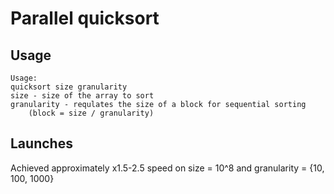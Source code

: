 # Parallel quicksort
## Usage

    Usage: 
    quicksort size granularity
    size - size of the array to sort
    granularity - requlates the size of a block for sequential sorting 
        (block = size / granularity)
## Launches
Achieved approximately x1.5-2.5 speed on size = 10^8 and granularity = {10, 100, 1000}
